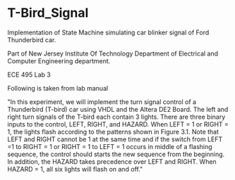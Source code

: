# T-Bird_Signal
Implementation of State Machine simulating car blinker signal of Ford Thunderbird car. 

Part of New Jersey Institute Of Technology Department of Electrical and Computer Engineering department. 

ECE 495 Lab 3

Following is taken from lab manual

"In this experiment, we will implement the turn signal control of a Thunderbird (T-bird) car using VHDL and the Altera DE2 Board. The left and right turn signals of the T-bird each contain 3 lights. There are three binary inputs to the control, LEFT, RIGHT, and HAZARD. When LEFT = 1 or RIGHT = 1, the lights flash according to the patterns shown in Figure 3.1. Note that LEFT and RIGHT cannot be 1 at the same time and if the switch from LEFT =1 to RIGHT = 1 or RIGHT = 1 to LEFT = 1 occurs in middle of a flashing sequence, the control should starts the new sequence from the beginning. In addition, the HAZARD takes precedence over LEFT and RIGHT. When HAZARD = 1, all six lights will flash on and off."


